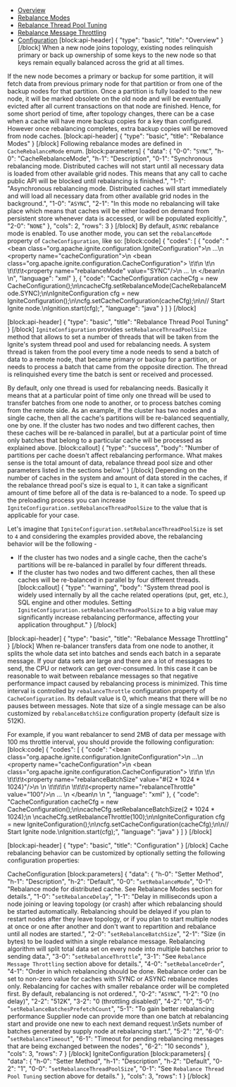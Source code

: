 * [Overview](#overview)
* [Rebalance Modes](#rebalance-modes)
* [Rebalance Thread Pool Tuning](#rebalance-thread-pool-tuning)
* [Rebalance Message Throttling](#rebalance-message-throttling)
* [Configuration](#configuration)
[block:api-header]
{
  "type": "basic",
  "title": "Overview"
}
[/block]
When a new node joins topology, existing nodes relinquish primary or back up ownership of some keys to the new node so that keys remain equally balanced across the grid at all times.

If the new node becomes a primary or backup for some partition, it will fetch data from previous primary node for that partition or from one of the backup nodes for that partition. Once a partition is fully loaded to the new node, it will be marked obsolete on the old node and will be eventually evicted after all current transactions on that node are finished. Hence, for some short period of time, after topology changes, there can be a case when a cache will have more backup copies for a key than configured. However once rebalancing completes, extra backup copies will be removed from node caches.
[block:api-header]
{
  "type": "basic",
  "title": "Rebalance Modes"
}
[/block]
Following rebalance modes are defined in `CacheRebalanceMode` enum.
[block:parameters]
{
  "data": {
    "0-0": "`SYNC`",
    "h-0": "CacheRebalanceMode",
    "h-1": "Description",
    "0-1": "Synchronous rebalancing mode. Distributed caches will not start until all necessary data is loaded from other available grid nodes. This means that any call to cache public API will be blocked until rebalancing is finished.",
    "1-1": "Asynchronous rebalancing mode. Distributed caches will start immediately and will load all necessary data from other available grid nodes in the background.",
    "1-0": "`ASYNC`",
    "2-1": "In this mode no rebalancing will take place which means that caches will be either loaded on demand from persistent store whenever data is accessed, or will be populated explicitly.",
    "2-0": "`NONE`"
  },
  "cols": 2,
  "rows": 3
}
[/block]
By default, `ASYNC` rebalance mode is enabled. To use another mode, you can set the `rebalanceMode` property of `CacheConfiguration`, like so:
[block:code]
{
  "codes": [
    {
      "code": "<bean class=\"org.apache.ignite.configuration.IgniteConfiguration\">\n    ...\n    <property name=\"cacheConfiguration\">\n        <bean class=\"org.apache.ignite.configuration.CacheConfiguration\">          \t\t\n          \t<!-- Set synchronous rebalancing. -->\n    \t\t\t\t<property name=\"rebalanceMode\" value=\"SYNC\"/>\n            ... \n        </bean\n    </property>\n</bean>",
      "language": "xml"
    },
    {
      "code": "CacheConfiguration cacheCfg = new CacheConfiguration();\n\ncacheCfg.setRebalanceMode(CacheRebalanceMode.SYNC);\n\nIgniteConfiguration cfg = new IgniteConfiguration();\n\ncfg.setCacheConfiguration(cacheCfg);\n\n// Start Ignite node.\nIgnition.start(cfg);",
      "language": "java"
    }
  ]
}
[/block]

[block:api-header]
{
  "type": "basic",
  "title": "Rebalance Thread Pool Tuning"
}
[/block]
`IgniteConfiguration` provides `setRebalanceThreadPoolSize` method that allows to set a number of threads that will be taken from the Ignite's system thread pool and used for rebalancing needs. A system thread is taken from the pool every time a node needs to send a batch of data to a remote node, that became primary or backup for a partition, or needs to process a batch that came from the opposite direction. The thread is relinquished every time the batch is sent or received and processed. 

By default, only one thread is used for rebalancing needs. Basically it means that at a particular point of time only one thread will be used to transfer batches from one node to another, or to process batches coming from the remote side. As an example, if the cluster has two nodes and a single cache, then all the cache's partitions will be re-balanced sequentially, one by one. If the cluster has two nodes and two different caches, then these caches will be re-balanced in parallel, but at a particular point of time only batches that belong to a particular cache will be processed as explained above.
[block:callout]
{
  "type": "success",
  "body": "Number of partitions per cache doesn't affect rebalancing performance. What makes sense is the total amount of data, rebalance thread pool size and other parameters listed in the sections below."
}
[/block]
Depending on the number of caches in the system and amount of data stored in the caches, if the rebalance thread pool's size is equal to `1`, it can take a significant amount of time before all of the data is re-balanced to a node. To speed up the preloading process you can increase  `IgniteConfiguration.setRebalanceThreadPoolSize` to the value that is applicable for your case.

 Let's imagine that `IgniteConfiguration.setRebalanceThreadPoolSize` is set to `4` and considering the examples provided above, the rebalancing behavior will be the following - 
  * If the cluster has two nodes and a single cache, then the cache's partitions will be re-balanced in parallel by four different threads. 
  * If the cluster has two nodes and two different caches, then all these caches will be re-balanced in parallel by four different threads. 
[block:callout]
{
  "type": "warning",
  "body": "System thread pool is widely used internally by all the cache related operations (put, get, etc.), SQL engine and other modules. Setting `IgniteConfiguration.setRebalanceThreadPoolSize` to a big value may significantly increase rebalancing performance, affecting your application throughput."
}
[/block]

[block:api-header]
{
  "type": "basic",
  "title": "Rebalance Message Throttling"
}
[/block]
When re-balancer transfers data from one node to another, it splits the whole data set into batches and sends each batch in a separate message. If your data sets are large and there are a lot of messages to send, the CPU or network can get over-consumed. In this case it can be reasonable to wait between rebalance messages so that negative performance impact caused by rebalancing process is minimized. This time interval is controlled by `rebalanceThrottle` configuration property of  `CacheConfiguration`. Its default value is 0, which means that there will be no pauses between messages. Note that size of a single message can be also customized by `rebalanceBatchSize` configuration property (default size is 512K).

For example, if you want rebalancer to send 2MB of data per message with 100 ms throttle interval, you should provide the following configuration: 
[block:code]
{
  "codes": [
    {
      "code": "<bean class=\"org.apache.ignite.configuration.IgniteConfiguration\">\n    ...\n    <property name=\"cacheConfiguration\">\n        <bean class=\"org.apache.ignite.configuration.CacheConfiguration\">          \t\t\n          \t<!-- Set batch size. -->\n    \t\t\t\t<property name=\"rebalanceBatchSize\" value=\"#{2 * 1024 * 1024}\"/>\n \n    \t\t\t\t<!-- Set throttle interval. -->\n    \t\t\t\t<property name=\"rebalanceThrottle\" value=\"100\"/>\n            ... \n        </bean\n    </property>\n</bean> ",
      "language": "xml"
    },
    {
      "code": "CacheConfiguration cacheCfg = new CacheConfiguration();\n\ncacheCfg.setRebalanceBatchSize(2 * 1024 * 1024);\n            \ncacheCfg.setRebalanceThrottle(100);\n\nIgniteConfiguration cfg = new IgniteConfiguration();\n\ncfg.setCacheConfiguration(cacheCfg);\n\n// Start Ignite node.\nIgnition.start(cfg);",
      "language": "java"
    }
  ]
}
[/block]

[block:api-header]
{
  "type": "basic",
  "title": "Configuration"
}
[/block]
Cache rebalancing behavior can be customized by optionally setting the following configuration properties:

CacheConfiguration
[block:parameters]
{
  "data": {
    "h-0": "Setter Method",
    "h-1": "Description",
    "h-2": "Default",
    "0-0": "`setRebalanceMode`",
    "0-1": "Rebalance mode for distributed cache. See Rebalance Modes section for details.",
    "1-0": "`setRebalanceDelay`",
    "1-1": "Delay in milliseconds upon a node joining or leaving topology (or crash) after which rebalancing should be started automatically. Rebalancing should be delayed if you plan to restart nodes after they leave topology, or if you plan to start multiple nodes at once or one after another and don't want to repartition and rebalance until all nodes are started.",
    "2-0": "`setRebalanceBatchSize`",
    "2-1": "Size (in bytes) to be loaded within a single rebalance message. Rebalancing algorithm will split total data set on every node into multiple batches prior to sending data.",
    "3-0": "`setRebalanceThrottle`",
    "3-1": "See `Rebalance Message Throttling` section above for details.",
    "4-0": "`setRebalanceOrder`",
    "4-1": "Order in which rebalancing should be done. Rebalance order can be set to non-zero value for caches with SYNC or ASYNC rebalance modes only. Rebalancing for caches with smaller rebalance order will be completed first. By default, rebalancing is not ordered.",
    "0-2": "`ASYNC`",
    "1-2": "0 (no delay)",
    "2-2": "512K",
    "3-2": "0 (throttling disabled)",
    "4-2": "0",
    "5-0": "`setRebalanceBatchesPrefetchCount`",
    "5-1": "To gain better rebalancing performance Supplier node can provide more than one batch at rebalancing start and provide one new to each next demand request.\nSets number of batches generated by supply node at rebalancing start.",
    "5-2": "2",
    "6-0": "`setRebalanceTimeout`",
    "6-1": "Timeout for pending rebalancing messages that are being exchanged between the nodes",
    "6-2": "10 seconds"
  },
  "cols": 3,
  "rows": 7
}
[/block]
IgniteConfiguration
[block:parameters]
{
  "data": {
    "h-0": "Setter Method",
    "h-1": "Description",
    "h-2": "Default",
    "0-2": "1",
    "0-0": "`setRebalanceThreadPoolSize`",
    "0-1": "See `Rebalance Thread Pool Tuning` section above for details."
  },
  "cols": 3,
  "rows": 1
}
[/block]